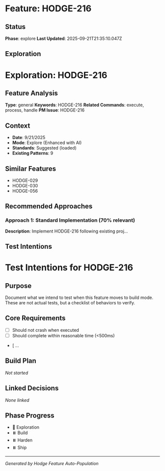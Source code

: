 # Feature: HODGE-216

## Status
**Phase**: explore
**Last Updated**: 2025-09-21T21:35:10.047Z

## Exploration
# Exploration: HODGE-216

## Feature Analysis
**Type**: general
**Keywords**: HODGE-216
**Related Commands**: execute, process, handle
**PM Issue**: HODGE-216

## Context
- **Date**: 9/21/2025
- **Mode**: Explore (Enhanced with AI)
- **Standards**: Suggested (loaded)
- **Existing Patterns**: 9


## Similar Features
- HODGE-029
- HODGE-030
- HODGE-056




## Recommended Approaches


### Approach 1: Standard Implementation (70% relevant)
**Description**: Implement HODGE-216 following existing proj...

## Test Intentions
# Test Intentions for HODGE-216

## Purpose
Document what we intend to test when this feature moves to build mode.
These are not actual tests, but a checklist of behaviors to verify.

## Core Requirements
- [ ] Should not crash when executed
- [ ] Should complete within reasonable time (<500ms)
- [ ...

## Build Plan
_Not started_

## Linked Decisions
_None linked_




## Phase Progress
- 🔄 Exploration
- ⏸️ Build
- ⏸️ Harden
- ⏸️ Ship

---
_Generated by Hodge Feature Auto-Population_
